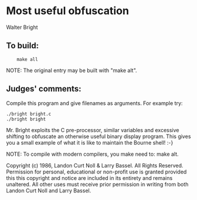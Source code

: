 # Most useful obfuscation 

Walter Bright

## To build:

        make all

NOTE: The original entry may be built with "make alt".

## Judges' comments:

Compile this program and give filenames as arguments.  For example try:

	./bright bright.c
	./bright bright

Mr. Bright exploits the C pre-processor, similar variables and
excessive shifting to obfuscate an otherwise useful binary display
program.  This gives you a small example of what it is like to
maintain the Bourne shell! :-}

NOTE: To compile with modern compilers, you make need to: make alt.

Copyright (c) 1986, Landon Curt Noll & Larry Bassel.
All Rights Reserved.  Permission for personal, educational or non-profit use is
granted provided this this copyright and notice are included in its entirety
and remains unaltered.  All other uses must receive prior permission in writing
from both Landon Curt Noll and Larry Bassel.
